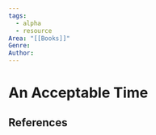 ```yaml
---
tags:
  - alpha
  - resource
Area: "[[Books]]"
Genre:
Author:
---
```

# An Acceptable Time



## References



